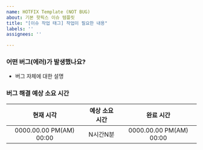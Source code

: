 ```yaml
---
name: HOTFIX Template (NOT BUG)
about: 기본 핫픽스 이슈 템플릿
title: "[이슈 작업 태그] 작업이 필요한 내용"
labels: ''
assignees: ''

---
```


### 어떤 버그(에러)가 발생했나요?
- 버그 자체에 대한 설명

### 버그 해결 예상 소요 시간
|현재 시각|예상 소요 시간|완료 시간|
|:---:|:---:|:---:|
|0000.00.00 PM(AM) 00:00|N시간N분|0000.00.00 PM(AM) 00:00|
